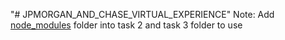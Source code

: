 "# JPMORGAN_AND_CHASE_VIRTUAL_EXPERIENCE" 
Note: Add [node_modules](https://drive.google.com/file/d/1ML6nECK18J0jM3hhfJdSCRtCNLssruYQ/view) folder into task 2 and task 3 folder to use
